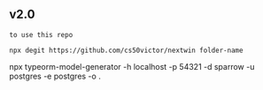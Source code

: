 ## v2.0

```
to use this repo

npx degit https://github.com/cs50victor/nextwin folder-name

```
npx typeorm-model-generator -h localhost -p 54321 -d sparrow -u postgres -e postgres -o .

